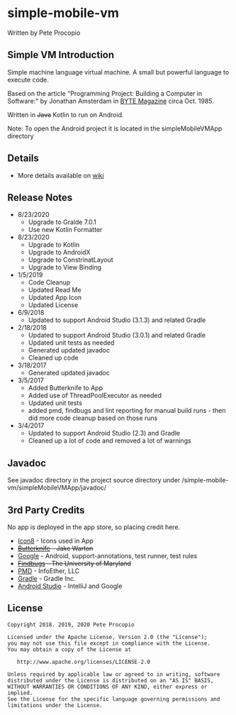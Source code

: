 # simple-mobile-vm

Written by Pete Procopio

## Simple VM Introduction

Simple machine language virtual machine. A small but powerful language to execute code.

Based on the article "Programming Project: Building a Computer in Software:" by Jonathan Amsterdam in [BYTE Magazine](https://archive.org/details/byte-magazine-1985-10) circa Oct. 1985.

Written in ~~Java~~ Kotlin to run on Android.

Note: To open the Android project it is located in the simpleMobileVMApp directory

## Details

  * More details available on [wiki](https://github.com/ukonpete/simple-mobile-vm/wiki)

## Release Notes

* 8/23/2020
  * Upgrade to Gralde 7.0.1
  * Use new Kotlin Formatter
* 8/23/2020
  * Upgrade to Kotlin
  * Upgrade to AndroidX
  * Upgrade to ConstrinatLayout
  * Upgrade to View Binding
* 1/5/2019
  * Code Cleanup
  * Updated Read Me
  * Updated App Icon
  * Updated License
* 6/9/2018
  * Updated to support Android Studio (3.1.3) and related Gradle 
* 2/18/2018
  * Updated to support Android Studio (3.0.1) and related Gradle 
  * Updated unit tests as needed
  * Generated updated javadoc
  * Cleaned up code
* 3/18/2017
  * Generated updated javadoc
* 3/5/2017
  * Added Butterknife to App
  * Added use of ThreadPoolExecutor as needed
  * Updated unit tests
  * added pmd, findbugs and lint reporting for manual build runs - then did more code cleanup based on those runs
* 3/4/2017
  * Updated to support Android Studio (2.3) and Gradle 
  * Cleaned up a lot of code and removed a lot of warnings

## Javadoc

See javadoc directory in the project source directory under /simple-mobile-vm/simpleMobileVMApp/javadoc/

## 3rd Party Credits

No app is deployed in the app store, so placing credit here.

* [Icon8](https://icons8.com/license) - Icons used in App
* ~~[Butterknife](https://github.com/JakeWharton/butterknife) - Jake Warton~~
* [Google](www.google.com) - Android, support-annotations, test runner, test rules
* ~~[Findbugs](http://findbugs.sourceforge.net/) - The University of Maryland~~
* [PMD](https://pmd.github.io/) - InfoEther, LLC
* [Gradle](https://gradle.org/) - Gradle Inc.
* [Android Studio](https://developer.android.com/studio/?gclid=CjwKCAiAyMHhBRBIEiwAkGN6fMw5VSOxZzOuKjTaUpdRIHbhV7InKbxFNtFP0_9RazAkBepJY4CFYRoCKY4QAvD_BwE) - IntelliJ and Google

## License

    Copyright 2018. 2019, 2020 Pete Procopio

    Licensed under the Apache License, Version 2.0 (the "License");
    you may not use this file except in compliance with the License.
    You may obtain a copy of the License at

       http://www.apache.org/licenses/LICENSE-2.0

    Unless required by applicable law or agreed to in writing, software
    distributed under the License is distributed on an "AS IS" BASIS,
    WITHOUT WARRANTIES OR CONDITIONS OF ANY KIND, either express or implied.
    See the License for the specific language governing permissions and
    limitations under the License.
	
